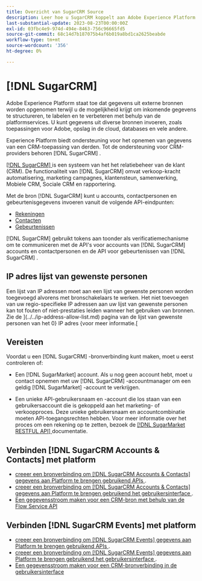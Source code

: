 ```yaml
---
title: Overzicht van SugarCRM Source
description: Leer hoe u SugarCRM koppelt aan Adobe Experience Platform met behulp van API's of de gebruikersinterface.
last-substantial-update: 2023-08-23T00:00:00Z
exl-id: 03fbc4e9-974d-494e-8463-756c96665fd5
source-git-commit: 68c14d7b187075b4af6b019a8bd1ca2625beabde
workflow-type: tm+mt
source-wordcount: '356'
ht-degree: 0%

---
```


# [!DNL SugarCRM]

Adobe Experience Platform staat toe dat gegevens uit externe bronnen worden opgenomen terwijl u de mogelijkheid krijgt om inkomende gegevens te structureren, te labelen en te verbeteren met behulp van de platformservices. U kunt gegevens uit diverse bronnen invoeren, zoals toepassingen voor Adobe, opslag in de cloud, databases en vele andere.

Experience Platform biedt ondersteuning voor het opnemen van gegevens van een CRM-toepassing van derden. Tot de ondersteuning voor CRM-providers behoren [!DNL SugarCRM] .

[[!DNL SugarCRM] ](https://www.sugarcrm.com/) is een systeem van het het relatiebeheer van de klant (CRM). De functionaliteit van [!DNL SugarCRM] omvat verkoop-kracht automatisering, marketing campagnes, klantensteun, samenwerking, Mobiele CRM, Sociale CRM en rapportering.

Met de bron [!DNL SugarCRM] kunt u accounts, contactpersonen en gebeurtenisgegevens invoeren vanuit de volgende API-eindpunten:

* [ Rekeningen ](https://market.apidocs.sugarcrm.com/#b0aeb0cd-80ea-4688-8474-54e4873f32f3)
* [ Contacten ](https://market.apidocs.sugarcrm.com/#308c5025-9478-4de3-8a41-1fc3cff1d8d1)
* [Gebeurtenissen](https://market.apidocs.sugarcrm.com/#516ec3b1-8e70-43d4-8bf2-38a2ae74c0a5)

[!DNL SugarCRM] gebruikt tokens aan toonder als verificatiemechanisme om te communiceren met de API&#39;s voor accounts van [!DNL SugarCRM] accounts en contactpersonen en de API voor gebeurtenissen van [!DNL SugarCRM] .

## IP adres lijst van gewenste personen

Een lijst van IP adressen moet aan een lijst van gewenste personen worden toegevoegd alvorens met bronschakelaars te werken. Het niet toevoegen van uw regio-specifieke IP adressen aan uw lijst van gewenste personen kan tot fouten of niet-prestaties leiden wanneer het gebruiken van bronnen. Zie de ](../../ip-address-allow-list.md) pagina van de lijst van gewenste personen van het 0} IP adres {voor meer informatie.[

## Vereisten

Voordat u een [!DNL SugarCRM] -bronverbinding kunt maken, moet u eerst controleren of:

* Een [!DNL SugarMarket] account. Als u nog geen account hebt, moet u contact opnemen met uw [!DNL SugarCRM] -accountmanager om een geldig [!DNL SugarMarket] -account te verkrijgen.

* Een unieke API-gebruikersnaam en -account die los staan van een gebruikersaccount die is gekoppeld aan het marketing- of verkoopproces. Deze unieke gebruikersnaam en accountcombinatie moeten API-toegangsrechten hebben. Voor meer informatie over het proces om een rekening op te zetten, bezoek de [[!DNL SugarMarket RESTFUL API] ](https://market.apidocs.sugarcrm.com/#intro) documentatie.

## Verbinden [!DNL SugarCRM Accounts & Contacts] met platform

* [ creeer een bronverbinding om  [!DNL SugarCRM Accounts & Contacts]  gegevens aan Platform te brengen gebruikend APIs ](../../tutorials/api/create/crm/sugarcrm-accounts-contacts.md).
* [ creeer een bronverbinding om  [!DNL SugarCRM Accounts & Contacts]  gegevens aan Platform te brengen gebruikend het gebruikersinterface ](../../tutorials/ui/create/crm/sugarcrm-accounts-contacts.md).
* [Een gegevensstroom maken voor een CRM-bron met behulp van de Flow Service API](../../tutorials/api/collect/crm.md)


## Verbinden [!DNL SugarCRM Events] met platform

* [ creeer een bronverbinding om  [!DNL SugarCRM Events]  gegevens aan Platform te brengen gebruikend APIs ](../../tutorials/ui/create/crm/sugarcrm-events.md).
* [ creeer een bronverbinding om  [!DNL SugarCRM Events]  gegevens aan Platform te brengen gebruikend het gebruikersinterface ](../../tutorials/ui/create/crm/sugarcrm-events.md).
* [Een gegevensstroom maken voor een CRM-bronverbinding in de gebruikersinterface](../../tutorials/ui/dataflow/crm.md)
